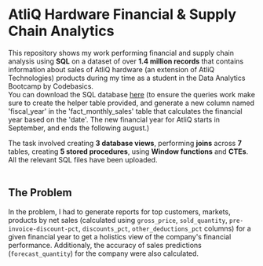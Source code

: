 # AtliQ Hardware Financial & Supply Chain Analytics

This repository shows my work performing financial and supply chain analysis using **SQL** on a dataset of over **1.4 million records** that contains information about sales of AtliQ hardware (an extension of AtliQ Technologies) products during my time as a student in the Data Analytics Bootcamp by Codebasics. <br> You can download the SQL database [here](https://drive.google.com/file/d/1Z96eV3o-IBi82XBc3gOtZDnWn4o_fSd3/view?usp=sharing) (to ensure the queries work make sure to create the helper table provided, and generate a new column named 'fiscal_year' in the 'fact_monthly_sales' table that calculates the financial year based on the 'date'. The new financial year for AtliQ starts in September, and ends the following august.) <br>

The task involved creating **3 database views**, performing **joins** across **7** tables, creating **5 stored procedures**, using **Window functions** and **CTEs**. All the relevant SQL files have been uploaded.
<br><br>

## The Problem
In the problem, I had to generate reports for top customers, markets, products by net sales (calculated using `gross_price`, `sold_quantity`, `pre-invoice-discount-pct`, `discounts_pct`, `other_deductions_pct` columns) for a given financial year to get a holistics view of the company's financial performance. Additionaly, the accuracy of sales predictions (`forecast_quantity`) for the company were also calculated. <br><br>

